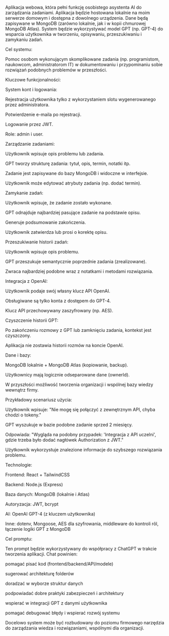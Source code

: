 Aplikacja webowa, która pełni funkcję osobistego asystenta AI do zarządzania zadaniami. Aplikacja będzie hostowana lokalnie na moim serwerze domowym i dostępna z dowolnego urządzenia. Dane będą zapisywane w MongoDB (zarówno lokalnie, jak i w kopii chmurowej MongoDB Atlas). System będzie wykorzystywać model GPT (np. GPT-4) do wsparcia użytkownika w tworzeniu, opisywaniu, przeszukiwaniu i zamykaniu zadań.

Cel systemu:

Pomoc osobom wykonującym skomplikowane zadania (np. programistom, naukowcom, administratorom IT) w dokumentowaniu i przypominaniu sobie rozwiązań podobnych problemów w przeszłości.

Kluczowe funkcjonalności:

System kont i logowania:

Rejestracja użytkownika tylko z wykorzystaniem slotu wygenerowanego przez administratora.

Potwierdzenie e-maila po rejestracji.

Logowanie przez JWT.

Role: admin i user.

Zarządzanie zadaniami:

Użytkownik wpisuje opis problemu lub zadania.

GPT tworzy strukturę zadania: tytuł, opis, termin, notatki itp.

Zadanie jest zapisywane do bazy MongoDB i widoczne w interfejsie.

Użytkownik może edytować atrybuty zadania (np. dodać termin).

Zamykanie zadań:

Użytkownik wpisuje, że zadanie zostało wykonane.

GPT odnajduje najbardziej pasujące zadanie na podstawie opisu.

Generuje podsumowanie zakończenia.

Użytkownik zatwierdza lub prosi o korektę opisu.

Przeszukiwanie historii zadań:

Użytkownik wpisuje opis problemu.

GPT przeszukuje semantycznie poprzednie zadania (zrealizowane).

Zwraca najbardziej podobne wraz z notatkami i metodami rozwiązania.

Integracja z OpenAI:

Użytkownik podaje swój własny klucz API OpenAI.

Obsługiwane są tylko konta z dostępem do GPT-4.

Klucz API przechowywany zaszyfrowany (np. AES).

Czyszczenie historii GPT:

Po zakończeniu rozmowy z GPT lub zamknięciu zadania, kontekst jest czyszczony.

Aplikacja nie zostawia historii rozmów na koncie OpenAI.

Dane i bazy:

MongoDB lokalnie + MongoDB Atlas (kopiowanie, backup).

Użytkownicy mają logicznie odseparowane dane (ownerId).

W przyszłości możliwość tworzenia organizacji i wspólnej bazy wiedzy wewnątrz firmy.

Przykładowy scenariusz użycia:

Użytkownik wpisuje: "Nie mogę się połączyć z zewnętrznym API, chyba chodzi o tokeny."

GPT wyszukuje w bazie podobne zadanie sprzed 2 miesięcy.

Odpowiada: "Wygląda na podobny przypadek: 'Integracja z API uczelni', gdzie trzeba było dodać nagłówek Authorization z JWT."

Użytkownik wykorzystuje znalezione informacje do szybszego rozwiązania problemu.

Technologie:

Frontend: React + TailwindCSS

Backend: Node.js (Express)

Baza danych: MongoDB (lokalnie i Atlas)

Autoryzacja: JWT, bcrypt

AI: OpenAI GPT-4 (z kluczem użytkownika)

Inne: dotenv, Mongoose, AES dla szyfrowania, middleware do kontroli rôl, łączenie logiki GPT z MongoDB

Cel promptu:

Ten prompt będzie wykorzystywany do współpracy z ChatGPT w trakcie tworzenia aplikacji. Chat powinien:

pomagać pisać kod (frontend/backend/API/modele)

sugerować architekturę folderów

doradzać w wyborze struktur danych

podpowiadać dobre praktyki zabezpieczeń i architektury

wspierać w integracji GPT z danymi użytkownika

pomagać debugować błędy i wspierać rozwój systemu

Docelowo system może być rozbudowany do poziomu firmowego narzędzia do zarządzania wiedza i rozwiązaniami, wspólnymi dla organizacji.

